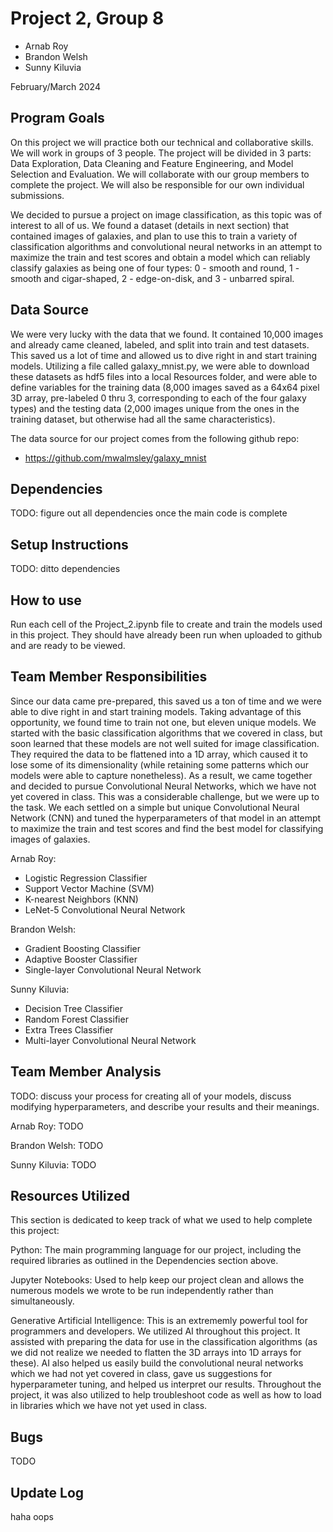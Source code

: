 # Project 2, Group 8
- Arnab Roy
- Brandon Welsh
- Sunny Kiluvia

February/March 2024
## Program Goals
On this project we will practice both our technical and collaborative skills. We will work in groups of 3 people. The project will be divided in 3 parts: Data Exploration, Data Cleaning and Feature Engineering, and Model Selection and Evaluation. We will collaborate with our group members to complete the project. We will also be responsible for our own individual submissions.

We decided to pursue a project on image classification, as this topic was of interest to all of us. We found a dataset (details in next section) that contained images of galaxies, and plan to use this to train a variety of classification algorithms and convolutional neural networks in an attempt to maximize the train and test scores and obtain a model which can reliably classify galaxies as being one of four types: 0 - smooth and round, 1 - smooth and cigar-shaped, 2 - edge-on-disk, and 3 - unbarred spiral.

## Data Source
We were very lucky with the data that we found. It contained 10,000 images and already came cleaned, labeled, and split into train and test datasets. This saved us a lot of time and allowed us to dive right in and start training models. Utilizing a file called galaxy_mnist.py, we were able to download these datasets as hdf5 files into a local Resources folder, and were able to define variables for the training data (8,000 images saved as a 64x64 pixel 3D array, pre-labeled 0 thru 3, corresponding to each of the four galaxy types) and the testing data (2,000 images unique from the ones in the training dataset, but otherwise had all the same characteristics).

The data source for our project comes from the following github repo:

- https://github.com/mwalmsley/galaxy_mnist

## Dependencies
TODO: figure out all dependencies once the main code is complete

## Setup Instructions
TODO: ditto dependencies

## How to use
Run each cell of the Project_2.ipynb file to create and train the models used in this project. They should have already been run when uploaded to github and are ready to be viewed.

## Team Member Responsibilities
Since our data came pre-prepared, this saved us a ton of time and we were able to dive right in and start training models. Taking advantage of this opportunity, we found time to train not one, but eleven unique models. We started with the basic classification algorithms that we covered in class, but soon learned that these models are not well suited for image classification. They required the data to be flattened into a 1D array, which caused it to lose some of its dimensionality (while retaining some patterns which our models were able to capture nonetheless). As a result, we came together and decided to pursue Convolutional Neural Networks, which we have not yet covered in class. This was a considerable challenge, but we were up to the task. We each settled on a simple but unique Convolutional Neural Network (CNN) and tuned the hyperparameters of that model in an attempt to maximize the train and test scores and find the best model for classifying images of galaxies.

Arnab Roy:
- Logistic Regression Classifier
- Support Vector Machine (SVM)
- K-nearest Neighbors (KNN)
- LeNet-5 Convolutional Neural Network

Brandon Welsh:
- Gradient Boosting Classifier
- Adaptive Booster Classifier
- Single-layer Convolutional Neural Network

Sunny Kiluvia:
- Decision Tree Classifier
- Random Forest Classifier
- Extra Trees Classifier
- Multi-layer Convolutional Neural Network

## Team Member Analysis
TODO: discuss your process for creating all of your models, discuss modifying hyperparameters, and describe your results and their meanings.

Arnab Roy:
TODO

Brandon Welsh:
TODO

Sunny Kiluvia:
TODO

## Resources Utilized

This section is dedicated to keep track of what we used to help complete this project:

Python: The main programming language for our project, including the required libraries as outlined in the Dependencies section above.

Jupyter Notebooks: Used to help keep our project clean and allows the numerous models we wrote to be run independently rather than simultaneously. 

Generative Artificial Intelligence: This is an extrememly powerful tool for programmers and developers. We utilized AI throughout this project. It assisted with preparing the data for use in the classification algorithms (as we did not realize we needed to flatten the 3D arrays into 1D arrays for these). AI also helped us easily build the convolutional neural networks which we had not yet covered in class, gave us suggestions for hyperparameter tuning, and helped us interpret our results. Throughout the project, it was also utilized to help troubleshoot code as well as how to load in libraries which we have not yet used in class.

## Bugs
TODO

## Update Log
haha oops

